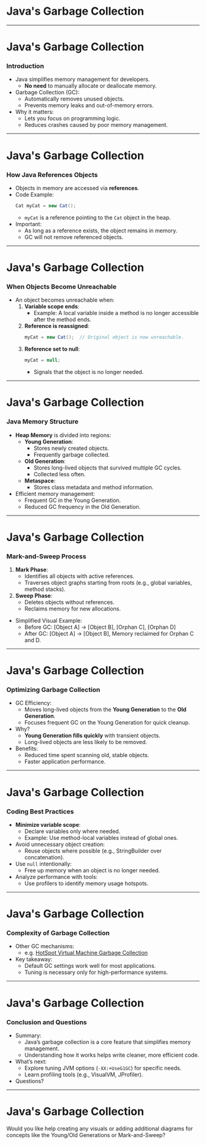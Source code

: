 # Java's Garbage Collection

---
# Java's Garbage Collection

### Introduction
- Java simplifies memory management for developers.
  - **No need** to manually allocate or deallocate memory.
- Garbage Collection (GC):
  - Automatically removes unused objects.
  - Prevents memory leaks and out-of-memory errors.
- Why it matters:
  - Lets you focus on programming logic.
  - Reduces crashes caused by poor memory management.

---
# Java's Garbage Collection

### How Java References Objects
- Objects in memory are accessed via **references**.
- Code Example:
  ```java
  Cat myCat = new Cat();
  ```
  - `myCat` is a reference pointing to the `Cat` object in the heap.
- Important:
  - As long as a reference exists, the object remains in memory.
  - GC will not remove referenced objects.

---
# Java's Garbage Collection

### When Objects Become Unreachable
- An object becomes unreachable when:
  1. **Variable scope ends**:
     - Example: A local variable inside a method is no longer accessible after the method ends.
  2. **Reference is reassigned**:
     ```java
     myCat = new Cat();  // Original object is now unreachable.
     ```
  3. **Reference set to null**:
     ```java
     myCat = null;
     ```
     - Signals that the object is no longer needed.

---
# Java's Garbage Collection

### Java Memory Structure
- **Heap Memory** is divided into regions:
  - **Young Generation**:
    - Stores newly created objects.
    - Frequently garbage collected.
  - **Old Generation**:
    - Stores long-lived objects that survived multiple GC cycles.
    - Collected less often.
  - **Metaspace**:
    - Stores class metadata and method information.
- Efficient memory management:
  - Frequent GC in the Young Generation.
  - Reduced GC frequency in the Old Generation.

---
# Java's Garbage Collection

### Mark-and-Sweep Process
1. **Mark Phase**:
   - Identifies all objects with active references.
   - Traverses object graphs starting from roots (e.g., global variables, method stacks).
2. **Sweep Phase**:
   - Deletes objects without references.
   - Reclaims memory for new allocations.
- Simplified Visual Example:
  - Before GC: [Object A] → [Object B], [Orphan C], [Orphan D]
  - After GC: [Object A] → [Object B], Memory reclaimed for Orphan C and D.

---
# Java's Garbage Collection

### Optimizing Garbage Collection
- GC Efficiency:
  - Moves long-lived objects from the **Young Generation** to the **Old Generation**.
  - Focuses frequent GC on the Young Generation for quick cleanup.
- Why?
  - **Young Generation fills quickly** with transient objects.
  - Long-lived objects are less likely to be removed.
- Benefits:
  - Reduced time spent scanning old, stable objects.
  - Faster application performance.

---
# Java's Garbage Collection

### Coding Best Practices
- **Minimize variable scope**:
  - Declare variables only where needed.
  - Example: Use method-local variables instead of global ones.
- Avoid unnecessary object creation:
  - Reuse objects where possible (e.g., StringBuilder over concatenation).
- Use `null` intentionally:
  - Free up memory when an object is no longer needed.
- Analyze performance with tools:
  - Use profilers to identify memory usage hotspots.

---
# Java's Garbage Collection

### Complexity of Garbage Collection
- Other GC mechanisms:
    - e.g. [HotSpot Virtual Machine Garbage Collection](https://docs.oracle.com/en/java/javase/23/gctuning/available-collectors.html#GUID-F215A508-9E58-40B4-90A5-74E29BF3BD3C)
- Key takeaway:
  - Default GC settings work well for most applications.
  - Tuning is necessary only for high-performance systems.

---
# Java's Garbage Collection

### Conclusion and Questions
- Summary:
  - Java’s garbage collection is a core feature that simplifies memory management.
  - Understanding how it works helps write cleaner, more efficient code.
- What’s next:
  - Explore tuning JVM options (`-XX:+UseG1GC`) for specific needs.
  - Learn profiling tools (e.g., VisualVM, JProfiler).
- Questions?

---
# Java's Garbage Collection

Would you like help creating any visuals or adding additional diagrams for concepts like the Young/Old Generations or Mark-and-Sweep?